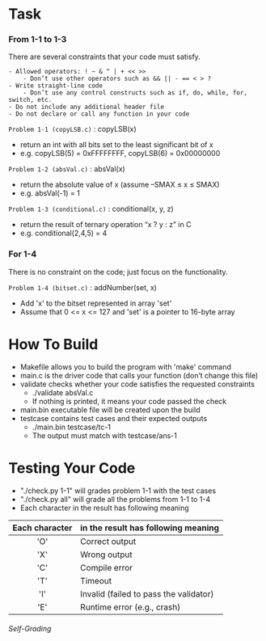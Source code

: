 # Task
### From 1-1 to 1-3  
There are several constraints that your code must satisfy.  
```
- Allowed operators: ! ~ & ^ | + << >>
	- Don’t use other operators such as && || - == < > ?
- Write straight-line code
	- Don’t use any control constructs such as if, do, while, for, switch, etc.
- Do not include any additional header file
- Do not declare or call any function in your code
```  

`Problem 1-1 (copyLSB.c)` : copyLSB(x)
- return an int with all bits set to the least significant bit of x
- e.g. copyLSB(5) = 0xFFFFFFFF, copyLSB(6) = 0x00000000  

`Problem 1-2 (absVal.c)` : absVal(x)
- return the absolute value of x (assume –SMAX ≤ x ≤ SMAX)
- e.g. absVal(-1) = 1  

`Problem 1-3 (conditional.c)` : conditional(x, y, z)
- return the result of ternary operation “x ? y : z” in C
- e.g. conditional(2,4,5) = 4  

### For 1-4  
There is no constraint on the code; just focus on the functionality.  

`Problem 1-4 (bitset.c)` : addNumber(set, x)
- Add 'x' to the bitset represented in array 'set'
- Assume that 0 <= x <= 127 and 'set' is a pointer to 16-byte array  

# How To Build
- Makefile allows you to build the program with 'make' command
- main.c is the driver code that calls your function (don’t change this file)
- validate checks whether your code satisfies the requested constraints
	- ./validate absVal.c
	- If nothing is printed, it means your code passed the check
- main.bin executable file will be created upon the build
- testcase contains test cases and their expected outputs
	- ./main.bin testcase/tc-1
	- The output must match with testcase/ans-1  

# Testing Your Code
- "./check.py 1-1" will grades problem 1-1 with the test cases
- "./check.py all" will grade all the problems from 1-1 to 1-4
- Each character in the result has following meaning  

|Each character|in the result has following meaning|
|:---:|:---|
|'O'|Correct output|
|'X'|Wrong output|
|'C'|Compile error|
|'T'|Timeout|
|'I'|Invalid (failed to pass the validator)|
|'E'|Runtime error (e.g., crash)|
###### Self-Grading